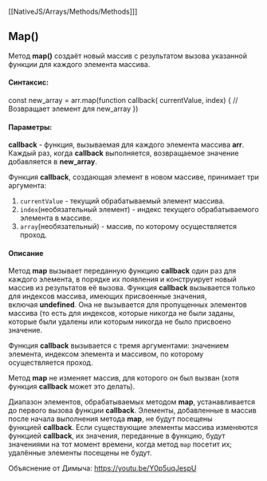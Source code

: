 [[NativeJS/Arrays/Methods/Methods]]]
## Map()

Метод **map()** создаёт новый массив с результатом вызова указанной функции для каждого элемента массива.

#### **Синтаксис:** 
const new_array = arr.map(function callback( currentValue, index) {
    // Возвращает элемент для new_array
})

#### **Параметры:** 
**callback** - функция, вызываемая для каждого элемента массива **arr**. Каждый раз, когда **callback** выполняется, возвращаемое значение добавляется в **new_array**.

Функция **callback**, создающая элемент в новом массиве, принимает три аргумента:

1. `currentValue` - текущий обрабатываемый элемент массива.
2. `index`(необязательный элемент) - индекс текущего обрабатываемого элемента в массиве.
3. `array`(необязательный) - массив, по которому осуществляется проход.

#### Описание
Метод **map** вызывает переданную функцию **callback** один раз для каждого элемента, в порядке их появления и конструирует новый массив из результатов её вызова. Функция **callback** вызывается только для индексов массива, имеющих присвоенные значения, включая **undefined**. Она не вызывается для пропущенных элементов массива (то есть для индексов, которые никогда не были заданы, которые были удалены или которым никогда не было присвоено значение.

Функция **callback** вызывается с тремя аргументами: значением элемента, индексом элемента и массивом, по которому осуществляется проход.

Метод **map** не изменяет массив, для которого он был вызван (хотя функция **callback** может это делать).

Диапазон элементов, обрабатываемых методом **map**, устанавливается до первого вызова функции **callback**. Элементы, добавленные в массив после начала выполнения метода **map**, не будут посещены функцией **callback**. Если существующие элементы массива изменяются функцией **callback**, их значения, переданные в функцию, будут значениями на тот момент времени, когда метод `map` посетит их; удалённые элементы посещены не будут.

Объяснение от Димыча: https://youtu.be/Y0p5uqJespU
